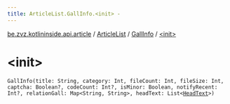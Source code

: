 ```yaml
---
title: ArticleList.GallInfo.<init> - 
---
```


[be.zvz.kotlininside.api.article](../../index.html) / [ArticleList](../index.html) / [GallInfo](index.html) / [&lt;init&gt;](./-init-.html)

# &lt;init&gt;

`GallInfo(title: String, category: Int, fileCount: Int, fileSize: Int, captcha: Boolean?, codeCount: Int?, isMinor: Boolean, notifyRecent: Int?, relationGall: Map<String, String>, headText: List<`[`HeadText`](../../../be.zvz.kotlininside.api.type/-head-text/index.html)`>)`